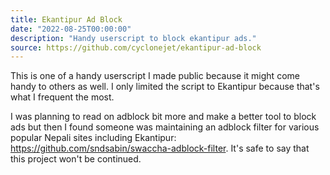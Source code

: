 ```yaml
---
title: Ekantipur Ad Block
date: "2022-08-25T00:00:00"
description: "Handy userscript to block ekantipur ads."
source: https://github.com/cyclonejet/ekantipur-ad-block
---
```


This is one of a handy userscript I made public because it might come handy to others as well. I only limited the script to Ekantipur because that's what I frequent the most.

I was planning to read on adblock bit more and make a better tool to block ads but then I found someone was maintaining an adblock filter for various popular Nepali sites including Ekantipur: https://github.com/sndsabin/swaccha-adblock-filter. It's safe to say that this project won't be continued.
